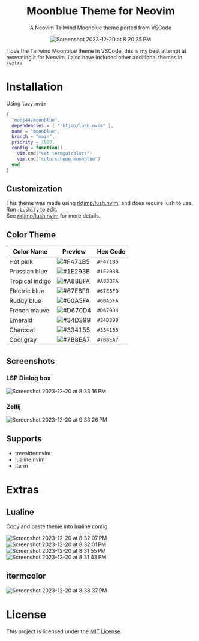 <div align="center">
  
# Moonblue Theme for Neovim  
A Neovim Tailwind Moonblue theme ported from VSCode

![Screenshot 2023-12-20 at 8 20 35 PM](https://github.com/mobj44/moonblue/assets/95835461/15ed463b-b945-4f0b-94d4-7ecdfd959f14)

</div>

I love the Tailwind Moonblue theme in VSCode, this is my best attempt at recreating it for Neovim.
I also have included other additional themes in `/extra` 

# Installation

Using `lazy.nvim`  
```lua
{
  "mobj44/moonblue",
  dependencies = { "rktjmp/lush.nvim" },
  name = "moonblue",
  branch = "main",
  priority = 1000,
  config = function()
    vim.cmd("set termguicolors")
    vim.cmd("colorscheme moonblue")
  end
}
```  
## Customization
This theme was made using [rktjmp/lush.nvim](https://github.com/rktjmp/lush.nvim), and does require lush to use. Run `:Lushify` to edit.  
See [rktjmp/lush.nvim](https://github.com/rktjmp/lush.nvim) for more details. 

## Color Theme

| Color Name       | Preview                                                                                   | Hex Code   |
|------------------|-------------------------------------------------------------------------------------------|------------|
| Hot pink         | ![#F471B5](https://singlecolorimage.com/get/F471B5/40x20)                                 | `#F471B5` |
| Prussian blue    | ![#1E293B](https://singlecolorimage.com/get/1E293B/40x20)                                 | `#1E293B` |
| Tropical indigo  | ![#A88BFA](https://singlecolorimage.com/get/A88BFA/40x20)                                 | `#A88BFA` |
| Electric blue    | ![#67E8F9](https://singlecolorimage.com/get/67E8F9/40x20)                                 | `#67E8F9` |
| Ruddy blue       | ![#60A5FA](https://singlecolorimage.com/get/60A5FA/40x20)                                 | `#60A5FA` |
| French mauve     | ![#D670D4](https://singlecolorimage.com/get/D670D4/40x20)                                 | `#D670D4` |
| Emerald          | ![#34D399](https://singlecolorimage.com/get/34D399/40x20)                                 | `#34D399` |
| Charcoal         | ![#334155](https://singlecolorimage.com/get/334155/40x20)                                 | `#334155` |
| Cool gray        | ![#7B8EA7](https://singlecolorimage.com/get/7B8EA7/40x20)                                 | `#7B8EA7` |



## Screenshots  
### LSP Dialog box  
![Screenshot 2023-12-20 at 8 33 16 PM](https://github.com/mobj44/moonblue/assets/95835461/c4a18e91-cbf8-4c67-9c9f-0d0f2cdb992e)
### Zellij
![Screenshot 2023-12-20 at 9 33 26 PM](https://github.com/mobj44/moonblue/assets/95835461/f4856f57-4471-4f4b-9987-98e4727fae46)


## Supports 
- treesitter.nvim  
- lualine.nvim
- iterm

# Extras
## Lualine
Copy and paste theme into lualine config.

![Screenshot 2023-12-20 at 8 32 07 PM](https://github.com/mobj44/moonblue/assets/95835461/550d3d6a-c7d8-415b-ad90-e35c96946a1f)
![Screenshot 2023-12-20 at 8 32 01 PM](https://github.com/mobj44/moonblue/assets/95835461/fdda5561-2a50-4243-a303-8a1c9f1cfc31)
![Screenshot 2023-12-20 at 8 31 55 PM](https://github.com/mobj44/moonblue/assets/95835461/2f21363f-7e78-4482-bfac-e6446c2baaa4)
![Screenshot 2023-12-20 at 8 31 43 PM](https://github.com/mobj44/moonblue/assets/95835461/ca60a5d3-f557-49f5-b8fa-d49e00950c46)

## itermcolor
![Screenshot 2023-12-20 at 8 38 37 PM](https://github.com/mobj44/moonblue/assets/95835461/cb9614e0-fae2-45f3-92b8-d0b591de491f)

# License
This project is licensed under the [MIT License](LICENSE).
